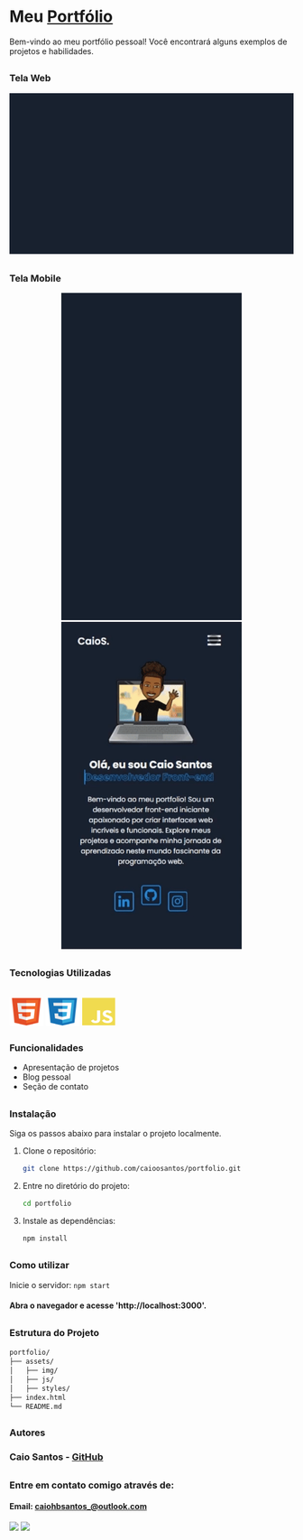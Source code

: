 # Meu [Portfólio](https://caioosantos.github.io/portfolio/)  

Bem-vindo ao meu portfólio pessoal! Você encontrará alguns exemplos de projetos e habilidades.

##

### Tela Web
<div align="center">
  <img src="./assets/img/web.gif" alt="Tela web" width="720"/>
</div>

##

### Tela Mobile
<div align="center">
  <img src="./assets/img/mobile.gif" alt="Tela mobile" width="320" height="580" />
  <img src="./assets/img/mobileMenu.gif" alt="Tela mobile" width="320" height="580" />
</div>

## 

### Tecnologias Utilizadas

<div style="display: inline_block"><br>
  <img align="center" alt="Caio-HTML" height="50" width="60" src="https://raw.githubusercontent.com/devicons/devicon/master/icons/html5/html5-original.svg">
  <img align="center" alt="Caio-CSS" height="50" width="60" src="https://raw.githubusercontent.com/devicons/devicon/master/icons/css3/css3-original.svg">
  <img align="center" alt="Caio-Js" height="50" width="60" src="https://raw.githubusercontent.com/devicons/devicon/master/icons/javascript/javascript-plain.svg">
</div>

##

### Funcionalidades

- Apresentação de projetos
- Blog pessoal
- Seção de contato

##

### Instalação

Siga os passos abaixo para instalar o projeto localmente.

1. Clone o repositório:
    ```bash
    git clone https://github.com/caioosantos/portfolio.git
    ```
2. Entre no diretório do projeto:
    ```bash
    cd portfolio
    ```
3. Instale as dependências:
    ```bash
    npm install
    ```

##

### Como utilizar

Inicie o servidor:
    ```
    npm start
    ```
    
<h4>Abra o navegador e acesse 'http://localhost:3000'.</h4>

##

### Estrutura do Projeto

```plaintext
portfolio/
├── assets/
│   ├── img/
│   ├── js/
│   ├── styles/
├── index.html
└── README.md
```

##

### Autores

### Caio Santos - [GitHub](https://github.com/caioosantos)

## 

### Entre em contato comigo através de:

#### Email: caiohbsantos_@outlook.com
<a href="https://www.linkedin.com/in/caioh-santos/" target="_blank"><img src="https://img.shields.io/badge/-LinkedIn-%230077B5?style=for-the-badge&logo=linkedin&logoColor=white" height="40"></a> 
<a href="https://www.instagram.com/caaiiio_/" target="_blank"><img src="https://img.shields.io/badge/-Instagram-%23E4405F?style=for-the-badge&logo=instagram&logoColor=white" height="40"></a>



